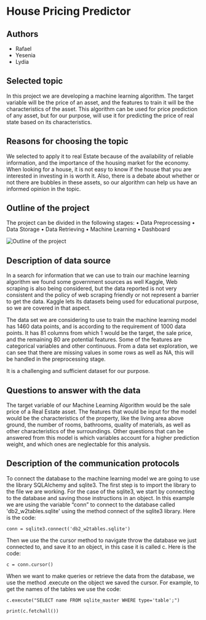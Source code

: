 # House Pricing Predictor
## Authors
- Rafael
- Yesenia
- Lydia 

## Selected topic

In this project we are developing a machine learning algorithm. The target variable will be the price of an asset, and the features to train it will be the characteristics of the asset. This algorithm can be used for price prediction of any asset, but for our purpose, will use it for predicting the price of real state based on its characteristics. 

## Reasons for choosing the topic

We selected to apply it to real Estate because of the availability of reliable information, and the importance of the housing market for the economy. When looking for a house, it is not easy to know if the house that you are interested in investing in is worth it. Also, there is a debate about whether or not there are bubbles in these assets, so our algorithm can help us have an informed opinion in the topic. 


## Outline of the project
The project can be divided in the following stages:
•	Data Preprocessing
•	Data Storage
•	Data Retrieving
•	Machine Learning 
•	Dashboard


![Outline of the project](https://user-images.githubusercontent.com/96758511/172086634-d59b14e3-1128-4275-8fe7-9032493721b1.png)



## Description of data source

In a search for information that we can use to train our machine learning algorithm we found some government sources as well Kaggle, Web scraping is also being considered, but the data reported is not very consistent and the policy of web scraping friendly or not represent a barrier to get the data. Kaggle lets its datasets being used for educational purpose, so we are covered in that aspect.  

The data set we are considering to use to train the machine learning model has 1460 data points, and is according to the requirement of 1000 data points. It has 81 columns from which 1 would be the target, the sale price, and the remaining 80 are potential features. 
Some of the features are categorical variables and other continuous. From a data set exploration, we can see that there are missing values in some rows as well as NA, this will be handled in the preprocessing stage. 

It is a challenging and sufficient dataset for our purpose. 


## Questions to answer with the data

The target variable of our Machine Learning Algorithm would be the sale price of a Real Estate asset. The features that would be input for the model would be the characteristics of the property, like the living area above ground, the number of rooms, bathrooms, quality of materials, as well as other characteristics of the surroundings. 
Other questions that can be answered from this model is which variables account for a higher prediction weight, and which ones are neglectable for this analysis. 



## Description of the communication protocols
To connect the database to the machine learning model we are going to use the library SQLAlchemy and sqlite3.  The first step is to import the library to the file we are working. For the case of the sqlite3, we start by connecting to the database and saving those instructions in an object. In this example we are using the variable “conn” to connect to the database called 'db2_w2tables.sqlite' using the method connect of the sqlite3 library. Here is the code:
```
conn = sqlite3.connect('db2_w2tables.sqlite')
```
Then we use the the cursor method to navigate throw the database we just connected to, and save it to an object, in this case it is called c. Here is the code:
```
c = conn.cursor()
```
When we want to make queries or retrieve the data from the database, we use the method .execute on the object we saved the cursor. For example, to get the names of the tables we use the code:
```
c.execute("SELECT name FROM sqlite_master WHERE type='table';")

print(c.fetchall())
```

